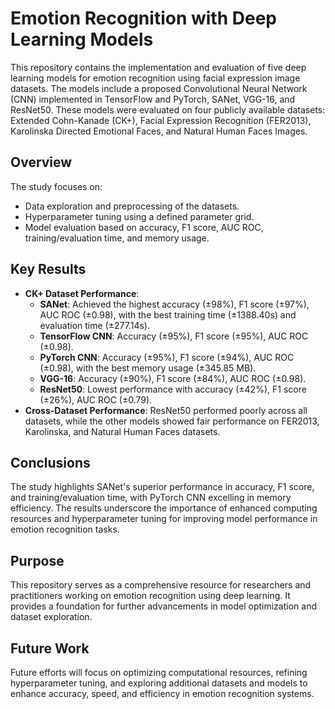 # Emotion Recognition with Deep Learning Models

This repository contains the implementation and evaluation of five deep learning models for emotion recognition using facial expression image datasets. The models include a proposed Convolutional Neural Network (CNN) implemented in TensorFlow and PyTorch, SANet, VGG-16, and ResNet50. These models were evaluated on four publicly available datasets: Extended Cohn-Kanade (CK+), Facial Expression Recognition (FER2013), Karolinska Directed Emotional Faces, and Natural Human Faces Images.

## Overview
The study focuses on:
- Data exploration and preprocessing of the datasets.
- Hyperparameter tuning using a defined parameter grid.
- Model evaluation based on accuracy, F1 score, AUC ROC, training/evaluation time, and memory usage.

## Key Results
- **CK+ Dataset Performance**:
  - **SANet**: Achieved the highest accuracy (±98%), F1 score (±97%), AUC ROC (±0.98), with the best training time (±1388.40s) and evaluation time (±277.14s).
  - **TensorFlow CNN**: Accuracy (±95%), F1 score (±95%), AUC ROC (±0.98).
  - **PyTorch CNN**: Accuracy (±95%), F1 score (±94%), AUC ROC (±0.98), with the best memory usage (±345.85 MB).
  - **VGG-16**: Accuracy (±90%), F1 score (±84%), AUC ROC (±0.98).
  - **ResNet50**: Lowest performance with accuracy (±42%), F1 score (±26%), AUC ROC (±0.79).
- **Cross-Dataset Performance**: ResNet50 performed poorly across all datasets, while the other models showed fair performance on FER2013, Karolinska, and Natural Human Faces datasets.

## Conclusions
The study highlights SANet's superior performance in accuracy, F1 score, and training/evaluation time, with PyTorch CNN excelling in memory efficiency. The results underscore the importance of enhanced computing resources and hyperparameter tuning for improving model performance in emotion recognition tasks.

## Purpose
This repository serves as a comprehensive resource for researchers and practitioners working on emotion recognition using deep learning. It provides a foundation for further advancements in model optimization and dataset exploration.

## Future Work
Future efforts will focus on optimizing computational resources, refining hyperparameter tuning, and exploring additional datasets and models to enhance accuracy, speed, and efficiency in emotion recognition systems.